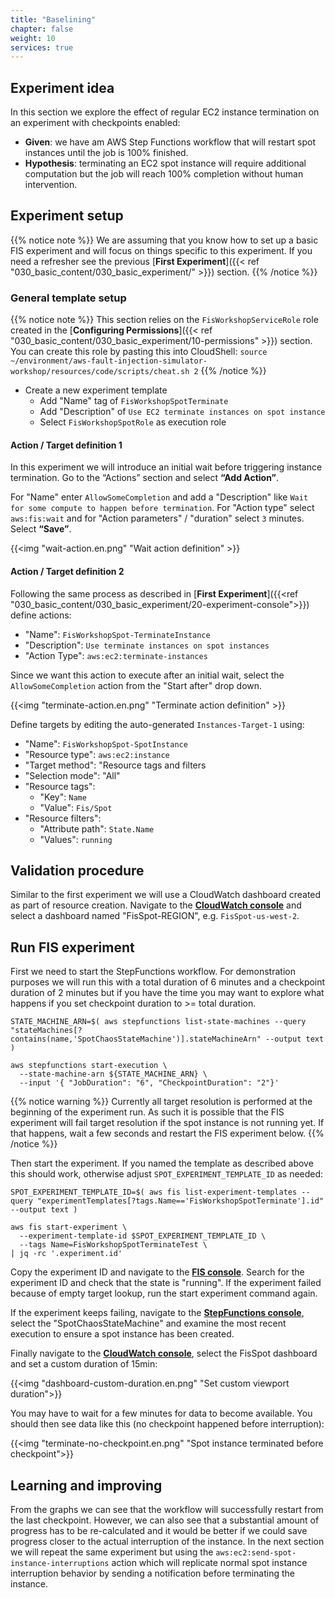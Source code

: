 ```yaml
---
title: "Baselining"
chapter: false
weight: 10
services: true
---
```



## Experiment idea

In this section we explore the effect of regular EC2 instance termination on an experiment with checkpoints enabled:

* **Given**: we have am AWS Step Functions workflow that will restart spot instances until the job is 100% finished.
* **Hypothesis**: terminating an EC2 spot instance will require additional computation but the job will reach 100% completion without human intervention.

## Experiment setup

{{% notice note %}}
We are assuming that you know how to set up a basic FIS experiment and will focus on things specific to this experiment. If you need a refresher see the previous [**First Experiment**]({{< ref "030_basic_content/030_basic_experiment/" >}}) section.
{{% /notice %}}

### General template setup

{{% notice note %}}
This section relies on the `FisWorkshopServiceRole` role created in the [**Configuring Permissions**]({{< ref "030_basic_content/030_basic_experiment/10-permissions" >}}) section. You can create this role by pasting this into CloudShell: `source ~/environment/aws-fault-injection-simulator-workshop/resources/code/scripts/cheat.sh 2`
{{% /notice %}}

* Create a new experiment template
  * Add "Name" tag of `FisWorkshopSpotTerminate`
  * Add "Description" of `Use EC2 terminate instances on spot instance`
  * Select `FisWorkshopSpotRole` as execution role

#### Action / Target definition 1

In this experiment we will introduce an initial wait before triggering instance termination. Go to the “Actions” section and select **“Add Action”**.

For "Name" enter `AllowSomeCompletion` and add a "Description" like `Wait for some compute to happen before termination`. For "Action type" select `aws:fis:wait` and for "Action parameters" / "duration" select `3` minutes. Select **“Save”**.

{{<img "wait-action.en.png" "Wait action definition" >}}

#### Action / Target definition 2

Following the same process as described in [**First Experiment**]({{<ref "030_basic_content/030_basic_experiment/20-experiment-console">}}) define actions:

* "Name": `FisWorkshopSpot-TerminateInstance`
* "Description": `Use terminate instances on spot instances`
* "Action Type": `aws:ec2:terminate-instances`

Since we want this action to execute after an initial wait, select the `AllowSomeCompletion` action from the "Start after" drop down.

{{<img "terminate-action.en.png" "Terminate action definition" >}}

Define targets by editing the auto-generated `Instances-Target-1` using:

* "Name": `FisWorkshopSpot-SpotInstance`
* "Resource type": `aws:ec2:instance`
* "Target method": "Resource tags and filters
* "Selection mode": "All"
* "Resource tags": 
  * "Key": `Name`
  * "Value": `Fis/Spot`
* "Resource filters":
  * "Attribute path": `State.Name`
  * "Values": `running`

## Validation procedure  

Similar to the first experiment we will use a CloudWatch dashboard created as part of resource creation. Navigate to the [**CloudWatch console**](https://console.aws.amazon.com/cloudwatch/home?#dashboards:) and select a dashboard named "FisSpot-REGION", e.g. `FisSpot-us-west-2`. 

## Run FIS experiment

First we need to start the StepFunctions workflow. For demonstration purposes we will run this with a total duration of 6 minutes and a checkpoint duration of 2 minutes but if you have the time you may want to explore what happens if you set checkpoint duration to >= total duration.

```
STATE_MACHINE_ARN=$( aws stepfunctions list-state-machines --query "stateMachines[?contains(name,'SpotChaosStateMachine')].stateMachineArn" --output text )

aws stepfunctions start-execution \
  --state-machine-arn ${STATE_MACHINE_ARN} \
  --input '{ "JobDuration": "6", "CheckpointDuration": "2"}'
```

{{% notice warning %}}
Currently all target resolution is performed at the beginning of the experiment run. As such it is possible that the FIS experiment will fail target resolution if the spot instance is not running yet. If that happens, wait a few seconds and restart the FIS experiment below.
{{% /notice %}}

Then start the experiment. If you named the template as described above this should work, otherwise adjust `SPOT_EXPERIMENT_TEMPLATE_ID` as needed:

```
SPOT_EXPERIMENT_TEMPLATE_ID=$( aws fis list-experiment-templates --query "experimentTemplates[?tags.Name=='FisWorkshopSpotTerminate'].id" --output text )

aws fis start-experiment \
  --experiment-template-id $SPOT_EXPERIMENT_TEMPLATE_ID \
  --tags Name=FisWorkshopSpotTerminateTest \
| jq -rc '.experiment.id'
```

Copy the experiment ID and navigate to the [**FIS console**](https://console.aws.amazon.com/fis/home?#Experiments). Search for the experiment ID and check that the state is "running". If the experiment failed because of empty target lookup, run the start experiment command again.

If the experiment keeps failing, navigate to the [**StepFunctions console**](https://console.aws.amazon.com/states/home?#/statemachines), select the "SpotChaosStateMachine" and examine the most recent execution to ensure a spot instance has been created.

Finally navigate to the [**CloudWatch console**](https://console.aws.amazon.com/cloudwatch/home?#dashboards:), select the FisSpot dashboard and set a custom duration of 15min:

{{<img "dashboard-custom-duration.en.png" "Set custom viewport duration">}}

You may have to wait for a few minutes for data to become available. You should then see data like this (no checkpoint happened before interruption):

{{<img "terminate-no-checkpoint.en.png" "Spot instance terminated before checkpoint">}}

## Learning and improving

From the graphs we can see that the workflow will successfully restart from the last checkpoint. However, we can also see that a substantial amount of progress has to be re-calculated and it would be better if we could save progress closer to the actual interruption of the instance. In the next section we will repeat the same experiment but using the `aws:ec2:send-spot-instance-interruptions` action which will replicate normal spot instance interruption behavior by sending a notification before terminating the instance.

